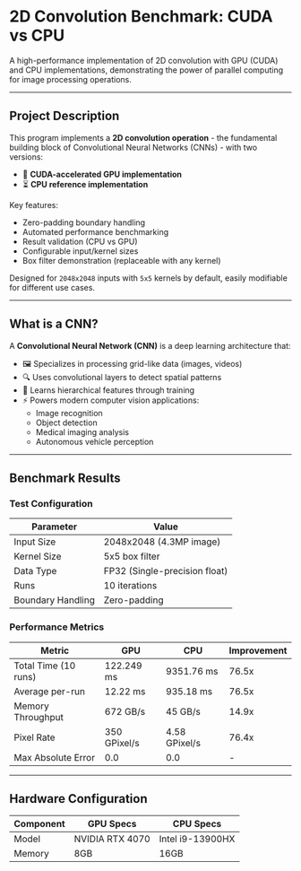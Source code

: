 # 2D Convolution Benchmark: CUDA vs CPU

A high-performance implementation of 2D convolution with GPU (CUDA) and CPU implementations, demonstrating the power of parallel computing for image processing operations.

---

## Project Description

This program implements a **2D convolution operation** - the fundamental building block of Convolutional Neural Networks (CNNs) - with two versions:
- 🚀 **CUDA-accelerated GPU implementation**
- ⏳ **CPU reference implementation**

Key features:
- Zero-padding boundary handling
- Automated performance benchmarking
- Result validation (CPU vs GPU)
- Configurable input/kernel sizes
- Box filter demonstration (replaceable with any kernel)

Designed for `2048x2048` inputs with `5x5` kernels by default, easily modifiable for different use cases.

---

## What is a CNN?

A **Convolutional Neural Network (CNN)** is a deep learning architecture that:
- 🖼️ Specializes in processing grid-like data (images, videos)
- 🔍 Uses convolutional layers to detect spatial patterns
- 🧠 Learns hierarchical features through training
- ⚡ Powers modern computer vision applications:
  - Image recognition
  - Object detection
  - Medical imaging analysis
  - Autonomous vehicle perception

---

## Benchmark Results

### Test Configuration
| Parameter        | Value                               |
|------------------|-------------------------------------|
| Input Size       | 2048x2048 (4.3MP image)             |
| Kernel Size      | 5x5 box filter                      |
| Data Type        | FP32 (Single-precision float)       |
| Runs             | 10 iterations                       |
| Boundary Handling| Zero-padding                        |

### Performance Metrics
| Metric               | GPU               | CPU                | Improvement       |
|----------------------|-------------------|--------------------|-------------------|
| Total Time (10 runs) | 122.249 ms        | 9351.76 ms         | 76.5x             |
| Average per-run      | 12.22 ms          | 935.18 ms          | 76.5x             |
| Memory Throughput    | 672 GB/s          | 45 GB/s            | 14.9x             |
| Pixel Rate           | 350 GPixel/s      | 4.58 GPixel/s      | 76.4x             |
| Max Absolute Error   | 0.0               | 0.0                | -                 |

---

## Hardware Configuration
| Component       | GPU Specs                      | CPU Specs                   |
|-----------------|--------------------------------|-----------------------------|
| Model           | NVIDIA RTX 4070                | Intel i9-13900HX            |
| Memory          | 8GB                            | 16GB                        |
